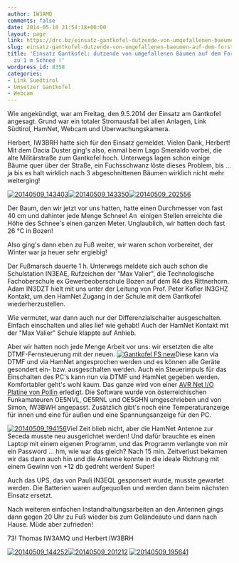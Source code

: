 ```yaml
---
author: IW3AMQ
comments: false
date: 2014-05-10 21:54:18+00:00
layout: page
link: https://drc.bz/einsatz-gantkofel-dutzende-von-umgefallenen-baeumen-auf-dem-forstweg-und-bis-zu-1-m-schnee/
slug: einsatz-gantkofel-dutzende-von-umgefallenen-baeumen-auf-dem-forstweg-und-bis-zu-1-m-schnee
title: 'Einsatz Gantkofel: dutzende von umgefallenen Bäumen auf dem Forstweg und bis
  zu 1 m Schnee !'
wordpress_id: 8358
categories:
- Link Suedtirol
- Umsetzer Gantkofel
- Webcam
---
```


Wie angekündigt, war am Freitag, den 9.5.2014 der Einsatz am Gantkofel angesagt. Grund war ein totaler Stromausfall bei allen Anlagen, Link Südtirol, HamNet, Webcam und Überwachungskamera.

Herbert, IW3BRH hatte sich für den Einsatz gemeldet. Vielen Dank, Herbert! Mit dem Dacia Duster ging's also, einmal beim Lago Smeraldo vorbei, die alte Militärstraße zum Gantkofel hoch. Unterwegs lagen schon einige Bäume quer über der Straße, ein Fuchsschwanz löste dieses Problem, bis ... ja bis es halt wirklich nach 3 abgeschnittenen Bäumen wirklich nicht mehr weiterging!


[![20140509_143403](https://drc.bz/wp-content/uploads/2014/05/20140509_143403-300x225.jpg)](https://drc.bz/wp-content/uploads/2014/05/20140509_143403.jpg)[![20140509_143350](https://drc.bz/wp-content/uploads/2014/05/20140509_143350-300x225.jpg)](https://drc.bz/wp-content/uploads/2014/05/20140509_143350.jpg)[![20140509_202556](https://drc.bz/wp-content/uploads/2014/05/20140509_202556-300x225.jpg)](https://drc.bz/wp-content/uploads/2014/05/20140509_202556.jpg)




Der Baum, den wir jetzt vor uns hatten, hatte einen Durchmesser von fast 40 cm und dahinter jede Menge Schnee! An  einigen Stellen erreichte die Höhe des Schnee's einen ganzen Meter. Unglaublich, wir hatten doch fast 26 °C in Bozen!




Also ging's dann eben zu Fuß weiter, wir waren schon vorbereitet, der Winter war ja heuer sehr ergiebig!




Der Fußmarsch dauerte 1 h. Unterwegs meldete sich auch schon die Schulstation IN3EAE, Rufzeichen der "Max Valier", die Technologische Fachoberschule ex Gewerbeoberschule Bozen auf dem R4 des Rittnerhorn. Adam IN3DZT hielt mit uns unter der Leitung von Prof. Peter Kofler IN3GHZ Kontakt, um den HamNet Zugang in der Schule mit dem Gantkofel wiederherzustellen.




Wie vermutet, war dann auch nur der Differenzialschalter ausgeschalten. Einfach einschalten und alles lief wie gehabt! Auch der HamNet Kontakt mit der "Max Valier" Schule klappte auf Anhieb.




Aber wir hatten noch jede Menge Arbeit vor uns: wir ersetzten die alte DTMF-Fernsteuerung mit der neuen. [![Gantkofel FS new](https://drc.bz/wp-content/uploads/2014/05/Gantkofel-FS-new-294x300.jpg)](https://drc.bz/wp-content/uploads/2014/05/Gantkofel-FS-new.jpg)Diese kann via DTMF und via HamNet angesprochen werden und es können alle Geräte gesondert ein- bzw. ausgeschalten werden. Auch ein Steuerimpuls für das Einschalten des PC's kann nun via DTMF und HamNet gegeben werden. Komfortabler geht's wohl kaum. Das ganze wird von einer [AVR Net I/O Platine von Pollin](http://www.pollin.de/shop/dt/MTQ5OTgxOTk-/Bausaetze_Module/Bausaetze/Bausatz_AVR_NET_IO.html) erledigt. Die Software wurde von österreichischen Funkamateuren OE5NVL, OE5RNL und OE5GHN umgeschrieben und von Simon, IW3BWH angepasst. Zusätzlich gibt's noch eine Temperaturanzeige für innen und eine für außen und eine Spannungsanzeige für den PC.




[![20140509_194156](https://drc.bz/wp-content/uploads/2014/05/20140509_194156-300x225.jpg)](https://drc.bz/wp-content/uploads/2014/05/20140509_194156.jpg)Viel Zeit blieb nicht, aber die HamNet Antenne zur Seceda musste neu ausgerichtet werden! Und dafür brauchte es einen Laptop mit einem eigenen Programm, und das Programm verlangte von mir ein Password ... hm, wie war das gleich? Nach 15 min. Zeitverlust bekamen wir das dann auch hin und die Antenne konnte in die ideale Richtung mit einem Gewinn von +12 db gedreht werden! Super!




Auch das UPS, das von Pauli IN3EQL gesponsert wurde, musste gewartet werden. Die Batterien waren aufgequollen und werden dann beim nächsten Einsatz ersetzt.




Nach weiteren einfachen Instandhaltungsarbeiten an den Antennen gings dann gegen 20 Uhr zu Fuß wieder bis zum Geländeauto und dann nach Hause. Müde aber zufrieden!




73! Thomas IW3AMQ und Herbert IW3BRH




[![20140509_144252](https://drc.bz/wp-content/uploads/2014/05/20140509_144252-300x225.jpg)](https://drc.bz/wp-content/uploads/2014/05/20140509_144252.jpg)[![20140509_201212](https://drc.bz/wp-content/uploads/2014/05/20140509_201212-300x225.jpg)](https://drc.bz/wp-content/uploads/2014/05/20140509_201212.jpg) [![20140509_195641](https://drc.bz/wp-content/uploads/2014/05/20140509_195641-300x225.jpg)](https://drc.bz/wp-content/uploads/2014/05/20140509_195641.jpg)

